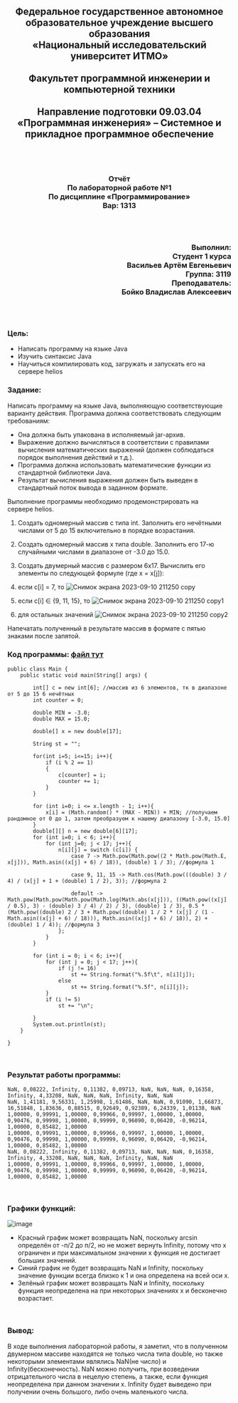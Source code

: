 ## <p align="center">Федеральное государственное автономное образовательное учреждение высшего образования<br />«Национальный исследовательский университет ИТМО»<br /><br />Факультет программной инженерии и компьютерной техники<br /><br />Направление подготовки 09.03.04 «Программная инженерия» – Системное и прикладное программное обеспечение</p>
<br />
<br />

### <p align="center">Отчёт<br />По лабораторной работе №1<br />По дисциплине «Программирование»<br />Вар: 1313</p>
<br />
<br />

### <p align="right">Выполнил:<br />Студент 1 курса<br />Васильев Артём Евгеньевич<br />Группа: 3119<br />Преподаватель:<br />Бойко Владислав Алексеевич<br /></p>
<br />
<br />

### Цель: <br />
- Написать программу на языке Java<br />
- Изучить синтаксис Java<br />
- Научиться компилировать код, загружать и запускать его на сервере helios

### Задание:<br />
Написать программу на языке Java, выполняющую соответствующие варианту действия. Программа должна соответствовать следующим требованиям:<br />
- Она должна быть упакована в исполняемый jar-архив.<br />
- Выражение должно вычисляться в соответствии с правилами вычисления математических выражений (должен соблюдаться порядок выполнения действий и т.д.).<br />
- Программа должна использовать математические функции из стандартной библиотеки Java.<br />
- Результат вычисления выражения должен быть выведен в стандартный поток вывода в заданном формате.<br />

Выполнение программы необходимо продемонстрировать на сервере helios.<br />
1. Создать одномерный массив c типа int. Заполнить его нечётными числами от 5 до 15 включительно в порядке возрастания.<br />
1. Создать одномерный массив x типа double. Заполнить его 17-ю случайными числами в диапазоне от -3.0 до 15.0.<br />
1. Создать двумерный массив c размером 6x17. Вычислить его элементы по следующей формуле (где x = x[j]):<br />
1. если c[i] = 7, то ![Снимок экрана 2023-09-10 211250 copy](https://github.com/frizyyu/lab1_prog/assets/84192047/5a4bc657-b02f-4741-bd45-79e5b8a2e8f8)<br />

1. если c[i] ∈ {9, 11, 15}, то ![Снимок экрана 2023-09-10 211250 copy1](https://github.com/frizyyu/lab1_prog/assets/84192047/3f1722ef-5871-4e1c-b5a5-3b4d7cf63165)<br />

1. для остальных значений ![Снимок экрана 2023-09-10 211250 copy2](https://github.com/frizyyu/lab1_prog/assets/84192047/41bee4bf-eff8-4ad5-918c-c64472e67db8)<br />

Напечатать полученный в результате массив в формате с пятью знаками после запятой.<br />

### Код программы: [файл тут](https://github.com/frizyyu/lab1_prog/blob/main/Main.java)<br />
```
public class Main {
    public static void main(String[] args) {

        int[] c = new int[6]; //массив из 6 элементов, тк в диапазоне от 5 до 15 6 нечётных
        int counter = 0;

        double MIN = -3.0;
        double MAX = 15.0;

        double[] x = new double[17];

        String st = "";

        for(int i=5; i<=15; i++){
            if (i % 2 == 1)
            {
                c[counter] = i;
                counter += 1;
            }
        }

        for (int i=0; i <= x.length - 1; i++){
            x[i] = (Math.random() * (MAX - MIN)) + MIN; //получаем рандомное от 0 до 1, затем преобразуем к нашему диапазону [-3.0, 15.0]
        }
        double[][] n = new double[6][17];
        for (int i=0; i < 6; i++){
            for (int j=0; j < 17; j++){
                n[i][j] = switch (c[i]) {
                    case 7 -> Math.pow(Math.pow((2 * Math.pow(Math.E, x[j])), Math.asin((x[j] + 6) / 18)), (double) 1 / 3); //формула 1

                    case 9, 11, 15 -> Math.cos(Math.pow(((double) 3 / 4) / (x[j] + 1 + (double) 1 / 2), 3)); //формула 2

                    default -> Math.pow(Math.pow(Math.pow(Math.log(Math.abs(x[j])), ((Math.pow((x[j] / 0.5), 3) - (double) 3 / 4) / 2) / 3), (double) 1 / 3), 0.5 * (Math.pow((double) 2 / 3 + Math.pow((double) 1 / 2 * (x[j] / (1 - Math.asin((x[j] + 6) / 18))), Math.asin((x[j] + 6) / 18)), 2) + (double) 1 / 4)); //формула 3
                };
            }
        }

        for (int i = 0; i < 6; i++){
            for (int j = 0; j < 17; j++){
                if (j != 16)
                    st += String.format("%.5f\t", n[i][j]);
                else
                    st += String.format("%.5f", n[i][j]);
            }
            if (i != 5)
                st += "\n";

        }
        System.out.println(st);
    }

}
```
<br />

### Результат работы программы:<br />

```
NaN, 0,08222, Infinity, 0,11382, 0,09713, NaN, NaN, NaN, 0,16358, Infinity, 4,33208, NaN, NaN, NaN, Infinity, NaN, NaN
NaN, 1,41181, 9,56331, 1,25998, 1,61486, NaN, NaN, 0,91090, 1,66873, 16,51848, 1,83636, 0,88515, 0,92649, 0,92389, 6,24339, 1,01138, NaN
1,00000, 0,99991, 1,00000, 0,99966, 0,99997, 1,00000, 1,00000, 0,90476, 0,99998, 1,00000, 0,99999, 0,96090, 0,06420, -0,96214, 1,00000, 0,85482, 1,00000
1,00000, 0,99991, 1,00000, 0,99966, 0,99997, 1,00000, 1,00000, 0,90476, 0,99998, 1,00000, 0,99999, 0,96090, 0,06420, -0,96214, 1,00000, 0,85482, 1,00000
NaN, 0,08222, Infinity, 0,11382, 0,09713, NaN, NaN, NaN, 0,16358, Infinity, 4,33208, NaN, NaN, NaN, Infinity, NaN, NaN
1,00000, 0,99991, 1,00000, 0,99966, 0,99997, 1,00000, 1,00000, 0,90476, 0,99998, 1,00000, 0,99999, 0,96090, 0,06420, -0,96214, 1,00000, 0,85482, 1,00000
```


<br />

### Графики функций:
![image](https://github.com/frizyyu/lab1_prog/assets/84192047/3082d30a-16c4-40ab-a118-aa17f812ed7b)
- Красный график может возвращать NaN, поскольку arcsin определён от -п/2 до п/2, но не может вернуть Infinity, потому что x ограничен и при максимальном значении x функция не достигает больших значений.
- Синий график не будет возвращать NaN и Infinity, поскольку значение функции всегда близко к 1 и она определена на всей оси x.
- Зелёный график может возвращать NaN и Infinity, поскольку функция неопределена на при некоторых значениях x и бесконечно возрастает.
<br />

### Вывод:<br />
В ходе выполнения лабораторной работы, я заметил, что в полученном двумерном массиве находятся не только числа типа double, но также некоторыми элементами являлись NaN(не число) и Infinity(бесконечность). NaN можно получить, при возведении отрицательного числа в нецелую степень, а также, если функция неопределена при данном значении x. Infinity будет выведено при получении очень большого, либо очень маленького числа. 
